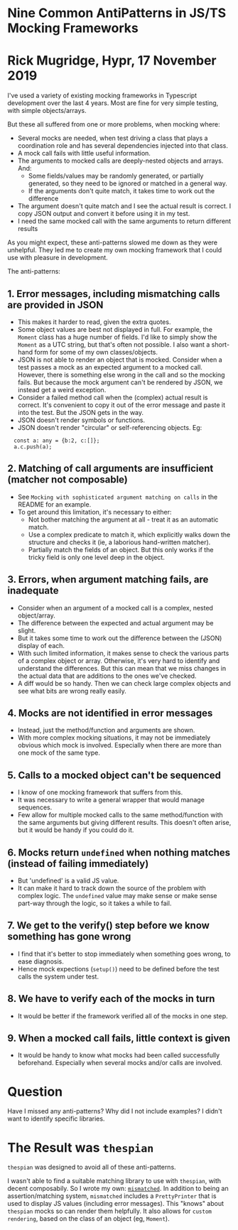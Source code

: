 # Nine Common AntiPatterns in JS/TS Mocking Frameworks

# Rick Mugridge, Hypr, 17 November 2019

I've used a variety of existing mocking frameworks in Typescript development over the last 4 years.
Most are fine for very simple testing, with simple objects/arrays.

But these all suffered from one or more problems, when mocking where:

 - Several mocks are needed, when test driving a class that plays a coordination role and has several dependencies
   injected into that class.
 - A mock call fails with little useful information.
 - The arguments to mocked calls are deeply-nested objects and arrays. And:
    - Some fields/values may be randomly generated, or partially generated, 
      so they need to be ignored or matched in a general way.
    - If the arguments don't quite match, it takes time to work out the difference
  - The argument doesn't quite match and I see the actual result is correct. 
    I copy JSON output and convert it before using it in my test.
  - I need the same mocked call with the same arguments to return different results
 
As you might expect, these anti-patterns slowed me down as they were unhelpful.
They led me to create my own mocking framework that I could use with pleasure 
in development.
 
The anti-patterns:
 
## 1. Error messages, including mismatching calls are provided in JSON

 - This makes it harder to read, given the extra quotes.
 - Some object values are best not displayed in full. 
   For example, the `Moment` class has a huge number of fields.
   I'd like to simply show the `Moment` as a UTC string, but that's often not possible.
   I also want a short-hand form for some of my own classes/objects.
 - JSON is not able to render an object that is mocked. 
   Consider when a test passes a mock as an expected argument to a mocked call.
   However, there is something else wrong in the call and so the mocking fails.
   But because the mock argument can't be rendered by JSON, we instead get a weird exception.
 - Consider a failed method call when the (complex) actual result is correct.
   It's convenient to copy it out of the error message and paste it into the test. But the JSON gets in the way.
 - JSON doesn't render symbols or functions.
 - JSON doesn't render "circular" or self-referencing objects. Eg:

```
  const a: any = {b:2, c:[]};
  a.c.push(a);
```
   
## 2. Matching of call arguments are insufficient (matcher not composable)

 - See `Mocking with sophisticated argument matching on calls` in the README for an example.
 - To get around this limitation, it's necessary to either:
   - Not bother matching the argument at all - treat it as an automatic match.
   - Use a complex predicate to match it, which explicitly walks down the structure and checks it
     (ie, a laborious hand-written matcher).
   - Partially match the fields of an object.
     But this only works if the tricky field is only one level deep in the object.
 
## 3. Errors, when argument matching fails, are inadequate

 - Consider when an argument of a mocked call is a complex, nested object/array.
 - The difference between the expected and actual argument may be slight.
 - But it takes some time to work out the difference between the (JSON) display of each.
 - With such limited information, it makes sense to check the various parts of a complex object or array.
   Otherwise, it's very hard to identify and understand the differences.
   But this can mean that we miss changes in the actual data that are additions to the ones we've checked.
 - A diff would be so handy. 
   Then we can check large complex objects and see what bits are wrong really easily.
 
## 4. Mocks are not identified in error messages 

 - Instead, just the method/function and arguments are shown.
 - With more complex mocking situations, it may not be immediately obvious which mock is involved.
   Especially when there are more than one mock of the same type.
 
## 5. Calls to a mocked object can't be sequenced

 - I know of one mocking framework that suffers from this.
 - It was necessary to write a general wrapper that would manage sequences.
 - Few allow for multiple mocked calls to the same method/function with the same arguments but giving different results.
   This doesn't often arise, but it would be handy if you could do it.

## 6. Mocks return `undefined` when nothing matches (instead of failing immediately)

 - But 'undefined' is a valid JS value. 
 - It can make it hard to track down the source of the problem with complex logic.
   The `undefined` value may make sense or make sense part-way through the logic, so it takes a while to fail.
 
## 7. We get to the verify() step before we know something has gone wrong

 - I find that it's better to stop immediately when something goes wrong, to ease diagnosis.
 - Hence mock expections (`setup()`) need to be defined before the test calls the system under test.
 
## 8. We have to verify each of the mocks in turn

 - It would be better if the framework verified all of the mocks in one step.
 
## 9. When a mocked call fails, little context is given

 - It would be handy to know what mocks had been called successfully beforehand.
   Especially when several mocks and/or calls are involved.

# Question

Have I missed any anti-patterns? Why did I not include examples? I didn't want to identify specific libraries.

# The Result was `thespian`

`thespian` was designed to avoid all of these anti-patterns.

I wasn't able to find a suitable matching library to use with `thespian`, with decent composabily.
So I wrote my own: [`mismatched`](https://github.com/rickmugridge/mismatched).
In addition to being an assertion/matching system, `mismatched` includes a `PrettyPrinter` that is used to 
display JS values (including error messages). This "knows" about `thespian` mocks so can render them helpfully.
It also allows for `custom rendering`, based on the class of an object (eg, `Moment`).